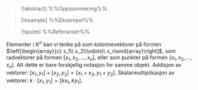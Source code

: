
> [!abstract] %%Oppsummering%%
> 

> [!example] %%Eksempel%%
> 

> [!quote] %%Referanser%%
>


Elementer i $\mathbb{R}^n$ kan vi tenke på som kolonnevektorer på formen $\left[\begin{array}{c} x_1\\ x_2\\\vdots\\ x_n\end{array}\right]$, som radvektorer på formen $\left[x_1,x_2,\ldots,x_n\right]$, eller som punkter på formen $(x_1,x_2,\ldots,x_n)$. Alt dette er bare forskjellig notasjon for samme objekt. Addisjon av vektorer: $[x_{1}, y_{1}] + [x_{2}, y_{2}] = [x_{1}+x_{2}, y_{1}+y_{2}]$. Skalarmultiplikasjon av vektorer: $k\cdot [x_1, y_1] = [kx_1, ky_1]$.